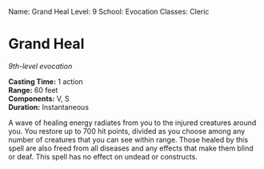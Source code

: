 Name: Grand Heal
Level: 9
School: Evocation
Classes: Cleric

# Grand Heal 
_9th-level evocation_ 

**Casting Time:** 1 action    
**Range:** 60 feet    
**Components:** V, S    
**Duration:** Instantaneous 

A wave of healing energy radiates from you to the injured creatures around you. You restore up to 700 hit points, divided as you choose among any number of creatures that you can see within range. Those healed by this spell are also freed from all diseases and any effects that make them blind or deaf. This spell has no effect on undead or constructs.
